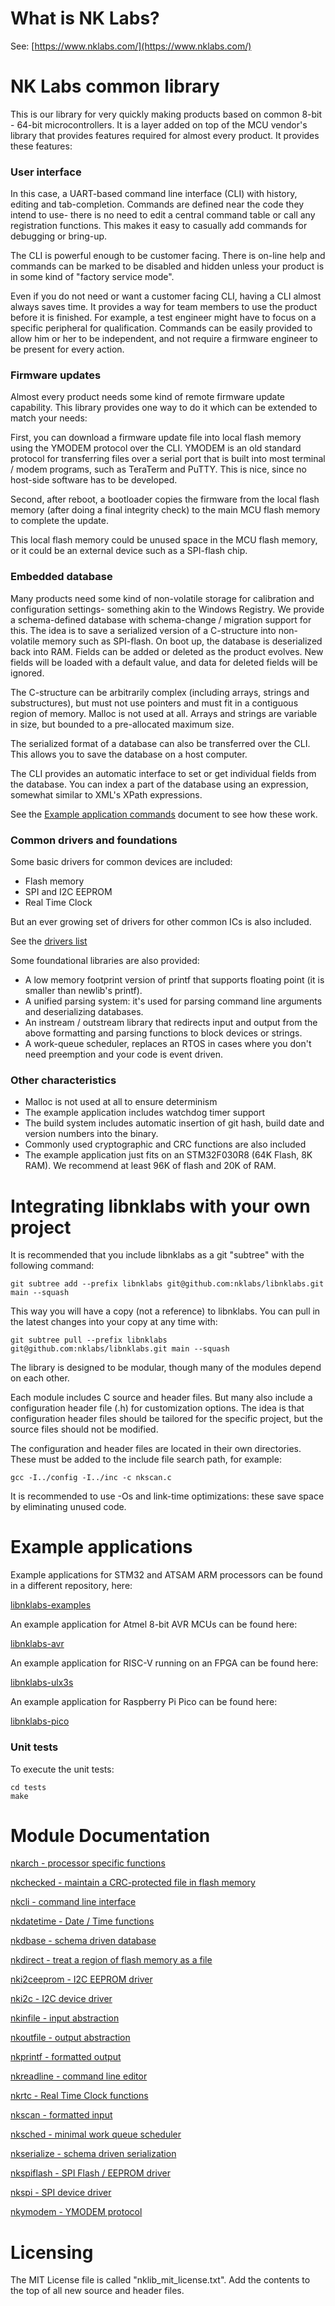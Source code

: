 # What is NK Labs?

See: [https://www.nklabs.com/](https://www.nklabs.com/)

# NK Labs common library

This is our library for very quickly making products based on common 8-bit -
64-bit microcontrollers.  It is a layer added on top of the MCU vendor's
library that provides features required for almost every product.  It
provides these features:

### User interface

In this case, a UART-based command line interface (CLI) with history,
editing and tab-completion.  Commands are defined near the code they intend
to use- there is no need to edit a central command table or call any
registration functions.  This makes it easy to casually add commands for
debugging or bring-up.

The CLI is powerful enough to be customer facing.  There is on-line help and
commands can be marked to be disabled and hidden unless your product is in
some kind of "factory service mode".

Even if you do not need or want a customer facing CLI, having a CLI almost
always saves time.  It provides a way for team members to use the product
before it is finished.  For example, a test engineer might have to focus on
a specific peripheral for qualification.  Commands can be easily provided to
allow him or her to be independent, and not require a firmware engineer to
be present for every action.

### Firmware updates

Almost every product needs some kind of remote firmware update capability. 
This library provides one way to do it which can be extended to match your
needs:

First, you can download a firmware update file into local flash memory using
the YMODEM protocol over the CLI.  YMODEM is an old standard protocol for
transferring files over a serial port that is built into most terminal /
modem programs, such as TeraTerm and PuTTY.  This is nice, since no
host-side software has to be developed.

Second, after reboot, a bootloader copies the firmware from the local flash
memory (after doing a final integrity check) to the main MCU flash memory to
complete the update.

This local flash memory could be unused space in the MCU flash memory, or it
could be an external device such as a SPI-flash chip.

### Embedded database

Many products need some kind of non-volatile storage for calibration and
configuration settings- something akin to the Windows Registry.  We provide
a schema-defined database with schema-change / migration support for this. 
The idea is to save a serialized version of a C-structure into non-volatile
memory such as SPI-flash.  On boot up, the database is deserialized back
into RAM.  Fields can be added or deleted as the product evolves.  New
fields will be loaded with a default value, and data for deleted fields will
be ignored.

The C-structure can be arbitrarily complex (including arrays, strings and
substructures), but must not use pointers and must fit in a contiguous
region of memory.  Malloc is not used at all.  Arrays and strings are
variable in size, but bounded to a pre-allocated maximum size.

The serialized format of a database can also be transferred over the CLI. 
This allows you to save the database on a host computer.

The CLI provides an automatic interface to set or get individual fields from
the database.  You can index a part of the database using an expression,
somewhat similar to XML's XPath expressions.

See the [Example application commands](https://github.com/nklabs/libnklabs-examples/blob/main/doc/app.md) document to see how these
work.

### Common drivers and foundations

Some basic drivers for common devices are included:

* Flash memory
* SPI and I2C EEPROM
* Real Time Clock

But an ever growing set of drivers for other common ICs is also included. 

See the [drivers list](doc/drivers.md)

Some foundational libraries are also provided:

* A low memory footprint version of printf that supports floating point (it is smaller than newlib's printf).
* A unified parsing system: it's used for parsing command line arguments and deserializing databases.
* An instream / outstream library that redirects input and output from the above formatting and parsing functions to block devices or strings.
* A work-queue scheduler, replaces an RTOS in cases where you don't need preemption and your code is event driven.

### Other characteristics

* Malloc is not used at all to ensure determinism
* The example application includes watchdog timer support
* The build system includes automatic insertion of git hash, build date and version numbers into the binary.
* Commonly used cryptographic and CRC functions are also included
* The example application just fits on an STM32F030R8 (64K Flash, 8K RAM).  We recommend at least 96K of flash and 20K of RAM.

# Integrating libnklabs with your own project

It is recommended that you include libnklabs as a git "subtree" with the
following command:

    git subtree add --prefix libnklabs git@github.com:nklabs/libnklabs.git main --squash

This way you will have a copy (not a reference) to libnklabs.  You can
pull in the latest changes into your copy at any time with:

    git subtree pull --prefix libnklabs git@github.com:nklabs/libnklabs.git main --squash

The library is designed to be modular, though many of the modules depend on
each other.

Each module includes C source and header files.  But many also include a
configuration header file (.h) for customization options.  The idea is that
configuration header files should be tailored for the specific project, but
the source files should not be modified.

The configuration and header files are located in their own directories. 
These must be added to the include file search path, for example:

	gcc -I../config -I../inc -c nkscan.c

It is recommended to use -Os and link-time optimizations: these save space
by eliminating unused code.

# Example applications

Example applications for STM32 and ATSAM ARM processors can be found in a
different repository, here:

[libnklabs-examples](https://github.com/nklabs/libnklabs-examples)

An example application for Atmel 8-bit AVR MCUs can be found here:

[libnklabs-avr](https://github.com/nklabs/libnklabs-avr)

An example application for RISC-V running on an FPGA can be found here:

[libnklabs-ulx3s](https://github.com/nklabs/libnklabs-ulx3s)

An example application for Raspberry Pi Pico can be found here:

[libnklabs-pico](https://github.com/nklabs/libnklabs-pico)

### Unit tests

To execute the unit tests:

	cd tests
	make

# Module Documentation

[nkarch - processor specific functions](doc/nkarch.md)

[nkchecked - maintain a CRC-protected file in flash memory](doc/nkchecked.md)

[nkcli - command line interface](doc/nkcli.md)

[nkdatetime - Date / Time functions](doc/nkdatetime.md)

[nkdbase - schema driven database](doc/nkdbase.md)

[nkdirect - treat a region of flash memory as a file](doc/nkdirect.md)

[nki2ceeprom - I2C EEPROM driver](doc/nki2ceeprom.md)

[nki2c - I2C device driver](doc/nki2c.md)

[nkinfile - input abstraction](doc/nkinfile.md)

[nkoutfile - output abstraction](doc/nkoutfile.md)

[nkprintf - formatted output](doc/nkprintf.md)

[nkreadline - command line editor](doc/nkreadline.md)

[nkrtc - Real Time Clock functions](doc/nkrtc.md)

[nkscan - formatted input](doc/nkscan.md)

[nksched - minimal work queue scheduler](doc/nksched.md)

[nkserialize - schema driven serialization](doc/nkserialize.md)

[nkspiflash - SPI Flash / EEPROM driver](doc/nkspiflash.md)

[nkspi - SPI device driver](doc/nkspi.md)

[nkymodem - YMODEM protocol](doc/nkymodem.md)

# Licensing

The MIT License file is called "nklib_mit_license.txt".  Add the contents to
the top of all new source and header files.
